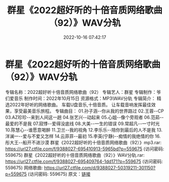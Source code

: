 ﻿---
title: 群星《2022超好听的十倍音质网络歌曲（92）》WAV分轨
date: 2022-10-16 07:42:17
categories: WAV车载音乐、镜像
tags: 华语中文
---
# 群星《2022超好听的十倍音质网络歌曲（92）》WAV分轨

专辑名称：2022超好听十倍音质网络歌曲（92）
专辑艺人：群星
专辑制作：爷们爱音乐
制作时间：2022年10月15日
资源格式：MP3\WAV分轨
专辑简介：
精选2022年好听的网络歌曲。
车载U盘音乐,十倍音质。
让车载音响发挥最佳效果，享受最美音乐旅程。
专辑曲目：
01.孙子涵--你从我的世界路过
02.王蓉--CP
03.AZ珍珍--来到人间这一趟
04.张艺兴--动起来
05.心姐--像个旁观者
06.范茹--最爱的不是我
07.寂悸--爱得没底线
08.大美--一生的错误
09.常超凡--一寸时光
10.陈慧心--谁愿意喝醉
11.卫兰--我的视角
12.李乐乐--陪你到最后的人不是我
13.洋澜一--爱与不爱又怎样
14.云菲菲--最初
15.李英(宁静)--痴情的我绝情的你
16.彤大王--船开不进沙漠
群星《2022超好听的十倍音质网络歌曲（92）》mp3.rar: https://url27.ctfile.com/f/9388027-695410913-5965bd?p=559675
(访问密码: 559675)
群星《2022超好听的十倍音质网络歌曲（92）》WAV分轨.rar: https://url27.ctfile.com/f/9388027-695409764-1dd171?p=559675
(访问密码: 559675)
网络歌曲: https://url27.ctfile.com/d/9388027-50319211-301150?p=559675
(访问密码: 559675)
原文：[链接](https://blog.sina.com.cn/s/blog_1647c7e7601030zwu.html)
